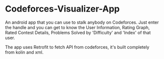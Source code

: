 # Codeforces-Visualizer-App
An android app that you can use to stalk anybody on Codeforces. Just enter the handle and you can get to know the User Information, Rating Graph, Rated Contest Details, Problems Solved by 'Difficulty' and 'Index' of that user.

The app uses Retrofit to fetch API from codeforces, it's built completely from kolin and xml.
